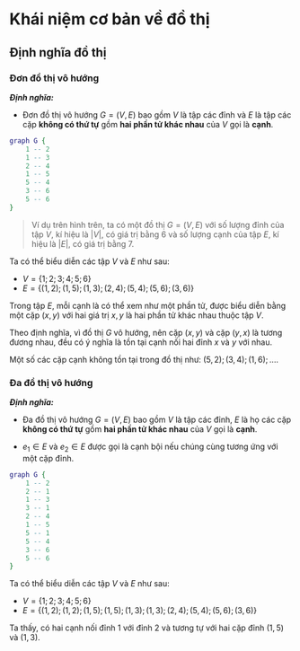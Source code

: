 
# Khái niệm cơ bản về đồ thị

## Định nghĩa đồ thị

### Đơn đồ thị vô hướng

***Định nghĩa:***

- Đơn đồ thị vô hướng $G = (V, E)$ bao gồm $V$ là tập các đỉnh và $E$ là tập các cặp **không có thứ tự** gồm **hai phần tử khác nhau** của $V$ gọi là **cạnh**.

```dot
graph G {
    1 -- 2
    1 -- 3
    2 -- 4
    1 -- 5
    5 -- 4
    3 -- 6
    5 -- 6
}
```

> Ví dụ trên hình trên, ta có một đồ thị $G = (V, E)$ với số lượng đỉnh của tập $V$, kí hiệu là $|V|$, có giá trị bằng $6$ và số lượng cạnh của tập $E$, kí hiệu là $|E|$, có giá trị bằng $7$.

Ta có thể biểu diễn các tập $V$ và $E$ như sau:

- $V = \{1; 2; 3; 4; 5; 6\}$
- $E = \{(1, 2); (1, 5); (1, 3); (2, 4); (5, 4); (5, 6); (3, 6)\}$

Trong tập $E$, mỗi cạnh là có thể xem như một phần tử, được biểu diễn bằng một cặp $(x, y)$ với hai giá trị $x, y$ là hai phần tử khác nhau thuộc tập $V$.

Theo định nghĩa, vì đồ thị $G$ vô hướng, nên cặp $(x, y)$ và cặp $(y, x)$ là tương đương nhau, đều có ý nghĩa là tồn tại cạnh nối hai đỉnh $x$ và $y$ với nhau.

Một số các cặp cạnh không tồn tại trong đồ thị như: $(5, 2); (3, 4); (1, 6); \ldots$.

### Đa đồ thị vô hướng

***Định nghĩa:***

- Đa đồ thị vô hướng $G = (V, E)$ bao gồm $V$ là tập các đỉnh, $E$ là họ các cặp **không có thứ tự** gồm **hai phần tử khác nhau** của $V$ gọi là **cạnh**.

- $e_1 \in E$ và $e_2 \in E$ được gọi là cạnh bội nếu chúng cùng tương ứng với một cặp đỉnh.

```dot
graph G {
    1 -- 2
    2 -- 1
    1 -- 3
    3 -- 1
    2 -- 4
    1 -- 5
    5 -- 1
    5 -- 4
    3 -- 6
    5 -- 6
}
```

Ta có thể biểu diễn các tập $V$ và $E$ như sau:

- $V = \{1; 2; 3; 4; 5; 6\}$
- $E = \{(1, 2); (1, 2); (1, 5); (1, 5); (1, 3); (1, 3); (2, 4); (5, 4); (5, 6); (3, 6)\}$

Ta thấy, có hai cạnh nối đỉnh $1$ với đỉnh $2$ và tương tự với hai cặp đỉnh $(1, 5)$ và $(1, 3)$.
